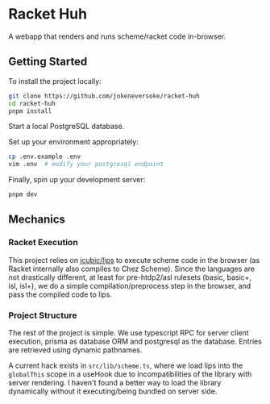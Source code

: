 # Racket Huh

A webapp that renders and runs scheme/racket code in-browser.

## Getting Started

To install the project locally:

```sh
git clone https://github.com/jokeneversoke/racket-huh
cd racket-huh
pnpm install
```

Start a local PostgreSQL database.

Set up your environment appropriately:

```sh
cp .env.example .env
vim .env  # modify your postgresql endpoint
```

Finally, spin up your development server:

```sh
pnpm dev
```

## Mechanics

### Racket Execution

This project relies on [jcubic/lips](https://github.com/jcubic/lips)
to execute scheme code in the browser (as Racket internally also compiles
to Chez Scheme). Since the languages are not drastically different, at least
for pre-htdp2/asl rulesets (basic, basic+, isl, isl+), we do a simple
compilation/preprocess step in the browser, and pass the compiled
code to lips.

### Project Structure

The rest of the project is simple. We use typescript RPC for server client execution, prisma as database ORM and postgresql as the database. Entries are
retrieved using dynamic pathnames.

A current hack exists in `src/lib/scheme.ts`, where we load lips into
the `globalThis` scope in a useHook due to incompatibilities of
the library with server rendering. I haven't found a better way to
load the library dynamically without it executing/being bundled on server
side.